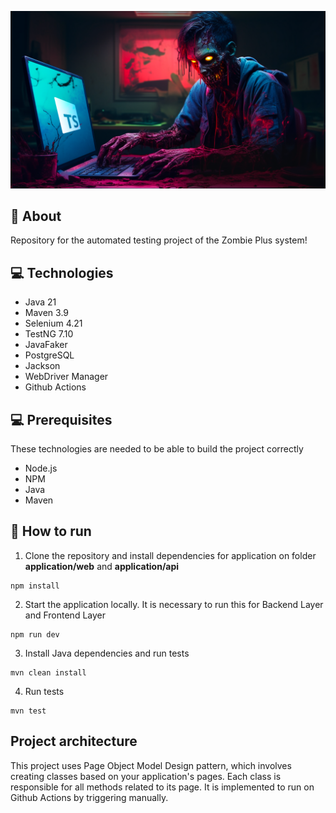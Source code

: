 ![poster](https://raw.githubusercontent.com/qaxperience/thumbnails/main/playwright-zombie.png)

## 🤘 About

Repository for the automated testing project of the Zombie Plus system! 

## 💻 Technologies
- Java 21
- Maven 3.9
- Selenium 4.21
- TestNG 7.10
- JavaFaker
- PostgreSQL
- Jackson
- WebDriver Manager
- Github Actions

## 💻 Prerequisites
These technologies are needed to be able to build the project correctly 
- Node.js
- NPM
- Java
- Maven


## 🤖 How to run

1. Clone the repository and install dependencies for application on folder **application/web** and **application/api**
```
npm install
```

2. Start the application locally. It is necessary to run this for Backend Layer and Frontend Layer
```
npm run dev
```

3. Install Java dependencies and run tests
```
mvn clean install
```

4. Run tests
```
mvn test
```

## Project architecture

This project uses Page Object Model Design pattern, which involves creating classes based on your application's pages. Each class is responsible for all methods related to its page.
It is implemented to run on Github Actions by triggering manually.


